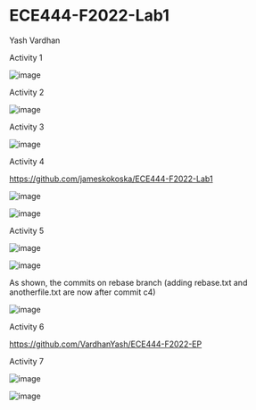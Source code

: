 ﻿# ECE444-F2022-Lab1
Yash Vardhan

Activity 1

![image](https://user-images.githubusercontent.com/59708439/190837769-200b124d-b382-4a75-a080-d80f3aae2633.png)

Activity 2

![image](https://user-images.githubusercontent.com/59708439/190838205-74b7c369-77d2-4723-91e4-61157b867258.png)

Activity 3

![image](https://user-images.githubusercontent.com/59708439/190839306-ff281874-db4a-4a77-9077-650bb3c28af5.png)

Activity 4

https://github.com/jameskokoska/ECE444-F2022-Lab1

![image](https://user-images.githubusercontent.com/59708439/190839583-125d7c7f-f231-4339-b674-ba43cef7e3b7.png)

![image](https://user-images.githubusercontent.com/59708439/190870419-6ffd5aad-6bb4-4fe4-9bb0-3c359f3d2da9.png)

Activity 5

![image](https://user-images.githubusercontent.com/59708439/190871743-70392f6d-3aca-4936-9551-4b0a9b6068cc.png)

![image](https://user-images.githubusercontent.com/59708439/190871723-f9d0de3a-21e7-4b2d-9668-a479b79004e4.png)

As shown, the commits on rebase branch (adding rebase.txt and anotherfile.txt are now after commit c4)

![image](https://user-images.githubusercontent.com/59708439/190871767-738be5cc-34e3-476c-b173-03808396c59a.png)

Activity 6

https://github.com/VardhanYash/ECE444-F2022-EP

Activity 7

![image](https://user-images.githubusercontent.com/59708439/190876216-72ef0ce1-3d04-43eb-8fb4-a61a5ee13f69.png)

![image](https://user-images.githubusercontent.com/59708439/190876292-59df2d23-4477-43df-870c-f2e48232538f.png)

